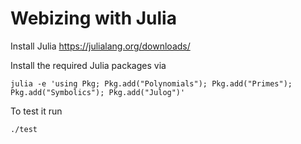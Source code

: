 # Webizing with Julia

Install Julia https://julialang.org/downloads/

Install the required Julia packages via
```
julia -e 'using Pkg; Pkg.add("Polynomials"); Pkg.add("Primes"); Pkg.add("Symbolics"); Pkg.add("Julog")'
```

To test it run
```
./test
```
